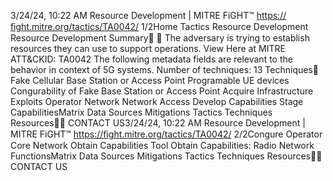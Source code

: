 3/24/24, 10:22 AM Resource Development | MITRE FiGHT™
https://ﬁght.mitre.org/tactics/TA0042/ 1/2Home Tactics Resource Development
Resource Development
Summary󰅂 󰅂
The adversary is trying to establish resources they can use to
support operations. View Here at MITRE ATT&CKID: TA0042
The following metadata
fields are relevant to the
behavior in context of 5G
systems.
Number of techniques: 13
Techniques󰅀
Fake Cellular Base Station or Access Point
Programable UE devices
Con gurability of Fake Base Station or Access Point
Acquire Infrastructure
Exploits
Operator Network
Network Access
Develop Capabilities
Stage CapabilitiesMatrix Data Sources Mitigations Tactics Techniques Resources󰍝󰇙
CONTACT US3/24/24, 10:22 AM Resource Development | MITRE FiGHT™
https://ﬁght.mitre.org/tactics/TA0042/ 2/2Con gure Operator Core Network
Obtain Capabilities
Tool
Obtain Capabilities: Radio Network FunctionsMatrix Data Sources Mitigations Tactics Techniques Resources󰍝󰇙
CONTACT US